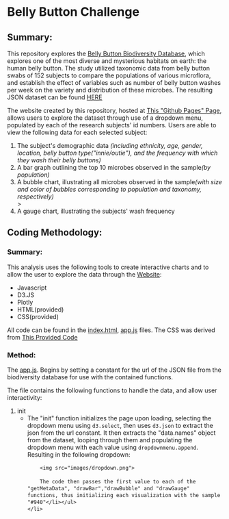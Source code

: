 # Belly Button Challenge

## Summary:

This repository explores the [Belly Button Biodiversity Database](https://robdunnlab.com/projects/belly-button-biodiversity/), which explores one of the most diverse and mysterious habitats on earth: the human belly button. The study utilized taxonomic data from belly button swabs of 152 subjects to compare the populations of various microflora, and establish the effect of variables such as number of belly button washes per week on the variety and distribution of these microbes. The resulting JSON dataset can be found [HERE](https://2u-data-curriculum-team.s3.amazonaws.com/dataviz-classroom/v1.1/14-Interactive-Web-Visualizations/02-Homework/samples.json)

The website created by this repository, hosted at [This "Github Pages" Page](https://stwoodbury.github.io/belly-button-challenge/), allows users to explore the dataset through use of a dropdown menu, populated by each of the research subjects' id numbers. Users are able to view the following data for each selected subject:

 <ol>
    <li>The subject's demographic data <i>(including ethnicity, age, gender, location, belly button type("innie/outie"), and the frequency with which they wash their belly buttons)</i></li> 
    <li>A bar graph outlining the top 10 microbes observed in the sample<i>(by population)</i></li>
    <li>A bubble chart, illustrating all microbes observed in the sample<i>(with size and color of bubbles corresponding to population and taxonomy, respectively)</i></li>>
    <li>A gauge chart, illustrating the subjects' wash frequency</li>
</ol>

## Coding Methodology:

### Summary:
This analysis uses the following tools to create interactive charts and to allow the user to explore the data through the [Website](https://stwoodbury.github.io/belly-button-challenge/):

<ul>
    <li>Javascript</li>
    <li>D3.JS</li>
    <li>Plotly</li>
    <li>HTML(provided)</li>
    <li>CSS(provided)</li>
</ul>

All code can be found in the [index.html](index.html), [app.js](static/js/app.js) files. The CSS was derived from [This Provided Code](https://maxcdn.bootstrapcdn.com/bootstrap/3.3.7/css/bootstrap.min.css)

### Method:

The [app.js](static/js/app.js). Begins by setting a constant for the url of the JSON file from the biodiversity database for use with the contained functions.

The file contains the following functions to handle the data, and allow user interactivity:

<ol>
    <li>init
        <ul><li>The "init" function initializes the page upon loading, selecting the dropdown menu using <code>d3.select</code>, then uses <code>d3.json</code> to extract the json from the url constant. It then extracts the "data.names" object from the dataset, looping through them and populating the dropdown menu with each value using <code>dropdownmenu.append</code>. Resulting in the following dropdown:
        
        <img src="images/dropdown.png">

        The code then passes the first value to each of the "getMetaData", "drawBar","drawBubble" and "drawGauge" functions, thus initializing each visualization with the sample "#940"</li></ul>
    </li>
